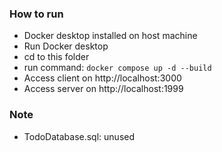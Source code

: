 ### How to run
- Docker desktop installed on host machine
- Run Docker desktop
- cd to this folder
- run command: `docker compose up -d --build`
- Access client on http://localhost:3000
- Access server on http://localhost:1999

### Note
- TodoDatabase.sql: unused
